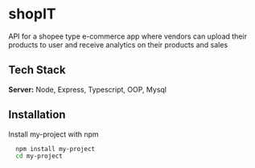 
# shopIT

API for a shopee type e-commerce app where vendors can upload their products to user and receive analytics on their products and sales


## Tech Stack

**Server:** Node, Express, Typescript, OOP, Mysql


## Installation

Install my-project with npm

```bash
  npm install my-project
  cd my-project
```
    
